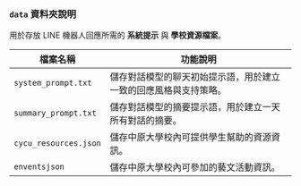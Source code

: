 ### `data` 資料夾說明

用於存放 LINE 機器人回應所需的 **系統提示** 與 **學校資源檔案**。

| 檔案名稱              | 功能說明                                                                 |
|-----------------------|--------------------------------------------------------------------------|
| `system_prompt.txt`   | 儲存對話模型的聊天初始提示語，用於建立一致的回應風格與支持策略。           |
| `summary_prompt.txt`   | 儲存對話模型的摘要提示語，用於建立一天所有對話的摘要。           |
| `cycu_resources.json` | 儲存中原大學校內可提供學生幫助的資源資訊。     |
| `enventsjson` | 儲存中原大學校內可參加的藝文活動資訊。     |
